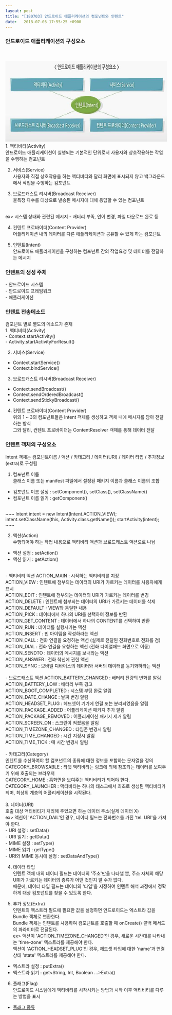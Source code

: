 ```yaml
---
layout: post
title: "[180703] 안드로이드 애플리케이션의 컴포넌트와 인텐트"
date:   2018-07-03 17:55:25 +0900
---
```


<h3>안드로이드 애플리케이션의 구성요소</h3>
<br>
<br>
<img src="/assets/images/compo.png" width="750" height="250">
<br>
1. 액티비티(Activity)<br>
안드로이드 애플리케이션이 실행되는 기본적인 단위로서 사용자와 상호작용하는 작업을 수행하는 컴포넌트<br>

2. 서비스(Service)<br>
사용자와 직접 상호작용을 하는 액티비티와 달리 화면에 표시되지 않고 백그라운드에서 작업을 수행하는 컴포넌트<br>

3. 브로드캐스트 리시버(Broadcast Receiver)<br>
불특정 다수를 대상으로 발송된 메시지에 대해 응답할 수 있는 컴포넌트
<br>
ex> 시스템 상태와 관련된 메시지 - 배터리 부족, 언어 변경, 파일 다운로드 완료 등<br>

4. 컨텐트 프로바이더(Content Provider)<br>
어플리케이션 내의 데이터를 다른 애플리케이션과 공유할 수 있게 하는 컴포넌트<br>

5. 인텐트(Intent)<br>
안드로이드 애플리케이션을 구성하는 컴포넌트 간의 작업요청 및 데이터를 전달하는 메시지

<h3>인텐트의 생성 주체</h3>
- 안드로이드 시스템<br>
- 안드로이드 프레임워크<br>
- 애플리케이션<br>

<h3>인텐트 전송메소드</h3>
컴포넌트 별로 별도의 메소드가 존재<br>
1. 액티비티(Activity)<br>
- Context.startActivity()<br>
- Activity.startActivityForResult()<br>

2. 서비스(Service)<br>
- Context.startService()<br>
- Context.bindService()<br>

3. 브로드캐스트 리시버(Broadcast Receiver)<br>
- Context.sendBroadcast()<br>
- Context.sendOrderedBroadcast()<br>
- Context.sendStickyBroadcast()<br>

4. 컨텐트 프로바이더(Content Provider)<br>
위의 1 ~ 3의 컴포넌트들은 Intent 객체를 생성하고 객체 내에 메시지를 담아 전달하는 방식 <br>
그와 달리, 컨텐트 프로바이더는 ContentResolver 객체를 통해 데이터 전달<br>

<h3>인텐트 객체의 구성요소</h3>
Intent 객체는 컴포넌트이름 / 액션 / 카테고리 / 데이터(URI) / 데이터 타입 / 추가정보(extra)로 구성됨<br>

1. 컴포넌트 이름<br>
클래스 이름 또는 manifest 파일에서 설정된 패키지 이름과 클래스 이름의 조합<br>
- 컴포넌트 이름 설정 : setComponent(), setClass(), setClassName()<br>
- 컴포넌트 이름 읽기 : getComponent()<br>
<br>
~~~
Intent intent = new Intent(Intent.ACTION_VIEW);
intent.setClassName(this, Activity.class.getName());
startActivity(intent);
~~~

2. 액션(Action)<br>
수행되어야 하는 작업 내용으로 액티비티 액션과 브로드캐스트 액션으로 나뉨<br>
- 액션 설정 : setAction()<br>
- 액션 읽기 : getAction()<br>
<br>
- 액티비티 액션
  ACTION_MAIN : 시작하는 액티비티를 지정<br>
  ACTION_VIEW : 인텐트에 첨부되는 데이터의 URI가 가르키는 데이터를 사용자에게 표시<br>
  ACTION_EDIT : 인텐트에 첨부되는 데이터의 URI가 가르키는 데이터를 변경<br>
  ACTION_DELETE : 인텐트에 첨부되는 데이터의 URI가 가르키는 데이터를 삭제<br>
  ACTION_DEFAULT : VIEW와 동일한 내용<br>
  ACTION_PICK : 데이터에서 하나의 URI를 선택하여 정보를 반환<br>
  ACTION_GET_CONTENT : 데이터에서 하나의 CONTENT를 선택하여 반환<br>
  ACTION_RUN : 데이터를 실행시키는 액션<br>
  ACTION_INSERT : 빈 아이템을 작성하라는 액션<br>
  ACTION_CALL : 전화 연결을 요청하는 액션 (실제로 전달된 전화번호로 전화를 검)<br>
  ACTION_DIAL : 전화 연결을 요청하는 액션 (전화 다이얼패드 화면으로 이동)<br>
  ACTION_SENDTO : 데이터의 메시지를 보내라는 액션<br>
  ACTION_ANSWER : 전화 착신에 관한 액션<br>
  ACTION_SYNC : 모바일 디바이스의 데이터와 서버의 데이터를 동기화하라는 액션<br>
<br>
 - 브로드캐스트 액션
  ACTION_BATTERY_CHANGED : 배터리 잔량의 변화를 알림<br>
  ACTION_BATTERY_LOW : 배터리 부족 경고<br>
  ACTION_BOOT_COMPLETED : 시스템 부팅 완료 알림<br>
  ACTION_DATE_CHANGE : 날짜 변경 알림<br>
  ACTION_HEADSET_PLUG : 헤드셋이 기기에 연결 또는 분리되었음을 알림<br>
  ACTION_PACKAGE_ADDED : 어플리케이션 패키지 추가 알림<br>
  ACTION_PACKAGE_REMOVED : 어플리케이션 패키지 제거 알림<br>
  ACTION_SCREEN_ON : 스크린이 켜졌음을 알림<br>
  ACTION_TIMEZONE_CHANGED : 타임존 변경시 알림<br>
  ACTION_TIME_CHANGED : 시간 지정시 알림<br>
  ACTION_TIME_TICK : 매 시간 변경시 알림<br>
<br>
- 카테고리(Category)<br>
인텐트를 수신하여야 할 컴포넌트의 종류에 대한 정보를 포함하는 문자열을 정의<br>
  CATEGORY_BROWSABLE : 타겟 액티비티는 링크에 의해 참조되는 데이터를 보여주기 위해 호출되는 브라우저<br>
  CATEGORY_HOME : 홈화면을 보여주는 액티비티가 되어야 한다.<br>
  CATEGORY_LAUNCHER : 액티비티는 하나의 태스크에서 최초로 생성된 액티비티가 되며, 최상위 계층의 어플리케이션을 시작된다.<br>
<br>
3. 데이터(URI)<br>
호출 대상 액티비티가 처리해 주었으면 하는 데이터 주소(실제 데이터 X)<br>
ex> 액션이 'ACTION_DAIL'인 경우, 데이터 필드는 전화번호를 가진 'tel: URI'을 가져야 한다.<br>
  - URI 설정 : setData()<br>
  - URI 읽기 : getData()<br>
  - MIME 설정 : setType()<br>
  - MIME 읽기 : getType()<br>
  - URI와 MIME 동시에 설정 : setDataAndType()<br>

4. 데이터 타입<br>
인텐트 객체 내의 데이터 필드는 데이터의 '주소'만을 나타낼 뿐, 주소 자체의 해당 URI가 가르키는 데이터의 종류가 어떤 것인지 알 수가 없다.<br>
때문에, 데이터 타입 필드는 데이터의 '타입'을 지정하여 인텐트 해석 과정에서 정확하게 대상 컴포넌트를 찾을 수 있도록 한다.<br>

5. 추가 정보(Extra)<br>
인텐트의 엑스트라 필드에 필요한 값을 설정하면 안드로이드는 엑스트라 값을 Bundle 객체로 변환한다.<br>
Bundle 객체는 인텐트를 사용하여 컴포넌트를 호출할 때 onCreate() 콜백 메서드의 파라미터로 전달된다.<br>
ex> 액션이 'ACTION_TIMEZONE_CHANGED'인 경우, 새로운 시간대를 나타내는 'time-zone' 엑스트라를 제공해야 한다.<br>
액션이 'ACTION_HEADSET_PLUG'인 경우, 헤드셋 타입에 대한 'name'과 연결 상태 'state' 엑스트라를 제공해야 한다.<br>
  - 엑스트라 설정 : putExtra()<br>
  - 엑스트라 읽기 : get<String, Int, Boolean ...>Extra()<br>

6. 플래그(Flag)<br>
안드로이드 시스템에게 액티비티를 시작시키는 방법과 시작 이후 액티비티를 다루는 방법을 표시<br>
 * <a href="https://dhfkfl1.github.io/dhfkfl1.github.io/2018/05/17/Android-_FLAG_ACTIVITY.html">플래그 종류</a>
